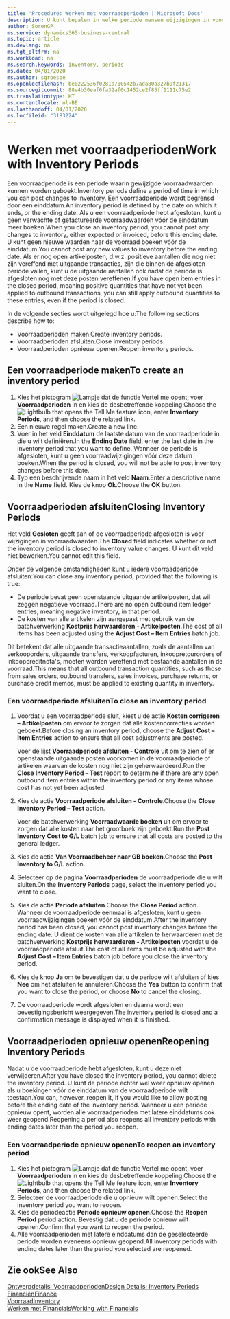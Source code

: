 ```yaml
---
title: 'Procedure: Werken met voorraadperioden | Microsoft Docs'
description: U kunt bepalen in welke periode mensen wijzigingen in voorraad kunnen boeken door voorraadperioden te definiëren.
author: SorenGP
ms.service: dynamics365-business-central
ms.topic: article
ms.devlang: na
ms.tgt_pltfrm: na
ms.workload: na
ms.search.keywords: inventory, periods
ms.date: 04/01/2020
ms.author: sgroespe
ms.openlocfilehash: be0222536f0281a700542b7ada80a327b9f21317
ms.sourcegitcommit: 88e4b30eaf6fa32af0c1452ce2f85ff1111c75e2
ms.translationtype: HT
ms.contentlocale: nl-BE
ms.lasthandoff: 04/01/2020
ms.locfileid: "3183224"
---
```

# <a name="work-with-inventory-periods"></a><span data-ttu-id="99d6b-103">Werken met voorraadperioden</span><span class="sxs-lookup"><span data-stu-id="99d6b-103">Work with Inventory Periods</span></span>
<span data-ttu-id="99d6b-104">Een voorraadperiode is een periode waarin gewijzigde voorraadwaarden kunnen worden geboekt.</span><span class="sxs-lookup"><span data-stu-id="99d6b-104">Inventory periods define a period of time in which you can post changes to inventory.</span></span> <span data-ttu-id="99d6b-105">Een voorraadperiode wordt begrensd door een einddatum.</span><span class="sxs-lookup"><span data-stu-id="99d6b-105">An inventory period is defined by the date on which it ends, or the ending date.</span></span> <span data-ttu-id="99d6b-106">Als u een voorraadperiode hebt afgesloten, kunt u geen verwachte of gefactureerde voorraadwaarden vóór de einddatum meer boeken.</span><span class="sxs-lookup"><span data-stu-id="99d6b-106">When you close an inventory period, you cannot post any changes to inventory, either expected or invoiced, before this ending date.</span></span> <span data-ttu-id="99d6b-107">U kunt geen nieuwe waarden naar de voorraad boeken vóór de einddatum.</span><span class="sxs-lookup"><span data-stu-id="99d6b-107">You cannot post any new values to inventory before the ending date.</span></span> <span data-ttu-id="99d6b-108">Als er nog open artikelposten, d.w.z. positieve aantallen die nog niet zijn vereffend met uitgaande transacties, zijn die binnen de afgesloten periode vallen, kunt u de uitgaande aantallen ook nadat de periode is afgesloten nog met deze posten vereffenen.</span><span class="sxs-lookup"><span data-stu-id="99d6b-108">If you have open item entries in the closed period, meaning positive quantities that have not yet been applied to outbound transactions, you can still apply outbound quantities to these entries, even if the period is closed.</span></span>  

<span data-ttu-id="99d6b-109">In de volgende secties wordt uitgelegd hoe u:</span><span class="sxs-lookup"><span data-stu-id="99d6b-109">The following sections describe how to:</span></span>

* <span data-ttu-id="99d6b-110">Voorraadperioden maken.</span><span class="sxs-lookup"><span data-stu-id="99d6b-110">Create inventory periods.</span></span>  
* <span data-ttu-id="99d6b-111">Voorraadperioden afsluiten.</span><span class="sxs-lookup"><span data-stu-id="99d6b-111">Close inventory periods.</span></span>  
* <span data-ttu-id="99d6b-112">Voorraadperioden opnieuw openen.</span><span class="sxs-lookup"><span data-stu-id="99d6b-112">Reopen inventory periods.</span></span>  

## <a name="to-create-an-inventory-period"></a><span data-ttu-id="99d6b-113">Een voorraadperiode maken</span><span class="sxs-lookup"><span data-stu-id="99d6b-113">To create an inventory period</span></span>  
1. <span data-ttu-id="99d6b-114">Kies het pictogram ![Lampje dat de functie Vertel me opent](media/ui-search/search_small.png "Vertel me wat u wilt doen"), voer **Voorraadperioden** in en kies de desbetreffende koppeling.</span><span class="sxs-lookup"><span data-stu-id="99d6b-114">Choose the ![Lightbulb that opens the Tell Me feature](media/ui-search/search_small.png "Tell me what you want to do") icon, enter **Inventory Periods**, and then choose the related link.</span></span>  
2. <span data-ttu-id="99d6b-115">Een nieuwe regel maken.</span><span class="sxs-lookup"><span data-stu-id="99d6b-115">Create a new line.</span></span>  
3. <span data-ttu-id="99d6b-116">Voer in het veld **Einddatum** de laatste datum van de voorraadperiode in die u wilt definiëren.</span><span class="sxs-lookup"><span data-stu-id="99d6b-116">In the **Ending Date** field, enter the last date in the inventory period that you want to define.</span></span> <span data-ttu-id="99d6b-117">Wanneer de periode is afgesloten, kunt u geen voorraadwijzigingen vóór deze datum boeken.</span><span class="sxs-lookup"><span data-stu-id="99d6b-117">When the period is closed, you will not be able to post inventory changes before this date.</span></span>  
4. <span data-ttu-id="99d6b-118">Typ een beschrijvende naam in het veld **Naam**.</span><span class="sxs-lookup"><span data-stu-id="99d6b-118">Enter a descriptive name in the **Name** field.</span></span> <span data-ttu-id="99d6b-119">Kies de knop **Ok**.</span><span class="sxs-lookup"><span data-stu-id="99d6b-119">Choose the **OK** button.</span></span>  

## <a name="closing-inventory-periods"></a><span data-ttu-id="99d6b-120">Voorraadperioden afsluiten</span><span class="sxs-lookup"><span data-stu-id="99d6b-120">Closing Inventory Periods</span></span>  
<span data-ttu-id="99d6b-121">Het veld **Gesloten** geeft aan of de voorraadperiode afgesloten is voor wijzigingen in voorraadwaarden.</span><span class="sxs-lookup"><span data-stu-id="99d6b-121">The **Closed** field indicates whether or not the inventory period is closed to inventory value changes.</span></span> <span data-ttu-id="99d6b-122">U kunt dit veld niet bewerken.</span><span class="sxs-lookup"><span data-stu-id="99d6b-122">You cannot edit this field.</span></span>  

<span data-ttu-id="99d6b-123">Onder de volgende omstandigheden kunt u iedere voorraadperiode afsluiten:</span><span class="sxs-lookup"><span data-stu-id="99d6b-123">You can close any inventory period, provided that the following is true:</span></span>  

* <span data-ttu-id="99d6b-124">De periode bevat geen openstaande uitgaande artikelposten, dat wil zeggen negatieve voorraad.</span><span class="sxs-lookup"><span data-stu-id="99d6b-124">There are no open outbound item ledger entries, meaning negative inventory, in that period.</span></span>  
* <span data-ttu-id="99d6b-125">De kosten van alle artikelen zijn aangepast met gebruik van de batchverwerking **Kostprijs herwaarderen - Artikelposten**.</span><span class="sxs-lookup"><span data-stu-id="99d6b-125">The cost of all items has been adjusted using the **Adjust Cost – Item Entries** batch job.</span></span>  

<span data-ttu-id="99d6b-126">Dit betekent dat alle uitgaande transactieaantallen, zoals de aantallen van verkooporders, uitgaande transfers, verkoopfacturen, inkoopretourorders of inkoopcreditnota's, moeten worden vereffend met bestaande aantallen in de voorraad.</span><span class="sxs-lookup"><span data-stu-id="99d6b-126">This means that all outbound transaction quantities, such as those from sales orders, outbound transfers, sales invoices, purchase returns, or purchase credit memos, must be applied to existing quantity in inventory.</span></span>  

### <a name="to-close-an-inventory-period"></a><span data-ttu-id="99d6b-127">Een voorraadperiode afsluiten</span><span class="sxs-lookup"><span data-stu-id="99d6b-127">To close an inventory period</span></span>  
1. <span data-ttu-id="99d6b-128">Voordat u een voorraadperiode sluit, kiest u de actie **Kosten corrigeren – Artikelposten** om ervoor te zorgen dat alle kostencorrecties worden geboekt.</span><span class="sxs-lookup"><span data-stu-id="99d6b-128">Before closing an inventory period, choose the **Adjust Cost – Item Entries** action to ensure that all cost adjustments are posted.</span></span>

     <span data-ttu-id="99d6b-129">Voer de lijst **Voorraadperiode afsluiten - Controle** uit om te zien of er openstaande uitgaande posten voorkomen in de voorraadperiode of artikelen waarvan de kosten nog niet zijn geherwaardeerd.</span><span class="sxs-lookup"><span data-stu-id="99d6b-129">Run the **Close Inventory Period – Test** report to determine if there are any open outbound item entries within the inventory period or any items whose cost has not yet been adjusted.</span></span>  
2. <span data-ttu-id="99d6b-130">Kies de actie **Voorraadperiode afsluiten - Controle**.</span><span class="sxs-lookup"><span data-stu-id="99d6b-130">Choose the **Close Inventory Period – Test** action.</span></span>  

     <span data-ttu-id="99d6b-131">Voer de batchverwerking **Voorraadwaarde boeken** uit om ervoor te zorgen dat alle kosten naar het grootboek zijn geboekt.</span><span class="sxs-lookup"><span data-stu-id="99d6b-131">Run the **Post Inventory Cost to G/L** batch job to ensure that all costs are posted to the general ledger.</span></span>  
3. <span data-ttu-id="99d6b-132">Kies de actie **Van Voorraadbeheer naar GB boeken**.</span><span class="sxs-lookup"><span data-stu-id="99d6b-132">Choose the **Post Inventory to G/L** action.</span></span>  
4. <span data-ttu-id="99d6b-133">Selecteer op de pagina **Voorraadperioden** de voorraadperiode die u wilt sluiten.</span><span class="sxs-lookup"><span data-stu-id="99d6b-133">On the **Inventory Periods** page, select the inventory period you want to close.</span></span>  
5. <span data-ttu-id="99d6b-134">Kies de actie **Periode afsluiten**.</span><span class="sxs-lookup"><span data-stu-id="99d6b-134">Choose the **Close Period** action.</span></span> <span data-ttu-id="99d6b-135">Wanneer de voorraadperiode eenmaal is afgesloten, kunt u geen voorraadwijzigingen boeken vóór de einddatum.</span><span class="sxs-lookup"><span data-stu-id="99d6b-135">After the inventory period has been closed, you cannot post inventory changes before the ending date.</span></span> <span data-ttu-id="99d6b-136">U dient de kosten van alle artikelen te herwaarderen met de batchverwerking **Kostprijs herwaarderen - Artikelposten** voordat u de voorraadperiode afsluit.</span><span class="sxs-lookup"><span data-stu-id="99d6b-136">The cost of all items must be adjusted with the **Adjust Cost – Item Entries** batch job before you close the inventory period.</span></span>  
6. <span data-ttu-id="99d6b-137">Kies de knop **Ja** om te bevestigen dat u de periode wilt afsluiten of kies **Nee** om het afsluiten te annuleren.</span><span class="sxs-lookup"><span data-stu-id="99d6b-137">Choose the **Yes** button to confirm that you want to close the period, or choose **No** to cancel the closing.</span></span>  
7. <span data-ttu-id="99d6b-138">De voorraadperiode wordt afgesloten en daarna wordt een bevestigingsbericht weergegeven.</span><span class="sxs-lookup"><span data-stu-id="99d6b-138">The inventory period is closed and a confirmation message is displayed when it is finished.</span></span>  

## <a name="reopening-inventory-periods"></a><span data-ttu-id="99d6b-139">Voorraadperioden opnieuw openen</span><span class="sxs-lookup"><span data-stu-id="99d6b-139">Reopening Inventory Periods</span></span>  
<span data-ttu-id="99d6b-140">Nadat u de voorraadperiode hebt afgesloten, kunt u deze niet verwijderen.</span><span class="sxs-lookup"><span data-stu-id="99d6b-140">After you have closed the inventory period, you cannot delete the inventory period.</span></span> <span data-ttu-id="99d6b-141">U kunt de periode echter wel weer opnieuw openen als u boekingen vóór de einddatum van de voorraadperiode wilt toestaan.</span><span class="sxs-lookup"><span data-stu-id="99d6b-141">You can, however, reopen it, if you would like to allow posting before the ending date of the inventory period.</span></span> <span data-ttu-id="99d6b-142">Wanneer u een periode opnieuw opent, worden alle voorraadperioden met latere einddatums ook weer geopend.</span><span class="sxs-lookup"><span data-stu-id="99d6b-142">Reopening a period also reopens all inventory periods with ending dates later than the period you reopen.</span></span>  

### <a name="to-reopen-an-inventory-period"></a><span data-ttu-id="99d6b-143">Een voorraadperiode opnieuw openen</span><span class="sxs-lookup"><span data-stu-id="99d6b-143">To reopen an inventory period</span></span>  
1. <span data-ttu-id="99d6b-144">Kies het pictogram ![Lampje dat de functie Vertel me opent](media/ui-search/search_small.png "Vertel me wat u wilt doen"), voer **Voorraadperioden** in en kies de desbetreffende koppeling.</span><span class="sxs-lookup"><span data-stu-id="99d6b-144">Choose the ![Lightbulb that opens the Tell Me feature](media/ui-search/search_small.png "Tell me what you want to do") icon, enter **Inventory Periods**, and then choose the related link.</span></span>  
2. <span data-ttu-id="99d6b-145">Selecteer de voorraadperiode die u opnieuw wilt openen.</span><span class="sxs-lookup"><span data-stu-id="99d6b-145">Select the inventory period you want to reopen.</span></span>  
3. <span data-ttu-id="99d6b-146">Kies de periodeactie **Periode opnieuw openen**.</span><span class="sxs-lookup"><span data-stu-id="99d6b-146">Choose the **Reopen Period** period action.</span></span> <span data-ttu-id="99d6b-147">Bevestig dat u de periode opnieuw wilt openen.</span><span class="sxs-lookup"><span data-stu-id="99d6b-147">Confirm that you want to reopen the period.</span></span>  
4. <span data-ttu-id="99d6b-148">Alle voorraadperioden met latere einddatums dan de geselecteerde periode worden eveneens opnieuw geopend.</span><span class="sxs-lookup"><span data-stu-id="99d6b-148">All inventory periods with ending dates later than the period you selected are reopened.</span></span>  

## <a name="see-also"></a><span data-ttu-id="99d6b-149">Zie ook</span><span class="sxs-lookup"><span data-stu-id="99d6b-149">See Also</span></span>  
[<span data-ttu-id="99d6b-150">Ontwerpdetails: Voorraadperioden</span><span class="sxs-lookup"><span data-stu-id="99d6b-150">Design Details: Inventory Periods</span></span>](design-details-inventory-periods.md)  
[<span data-ttu-id="99d6b-151">Financiën</span><span class="sxs-lookup"><span data-stu-id="99d6b-151">Finance</span></span>](finance.md)  
[<span data-ttu-id="99d6b-152">Voorraad</span><span class="sxs-lookup"><span data-stu-id="99d6b-152">Inventory</span></span>](inventory-manage-inventory.md)  
[<span data-ttu-id="99d6b-153">Werken met Financials</span><span class="sxs-lookup"><span data-stu-id="99d6b-153">Working with Financials</span></span>](ui-work-product.md)
